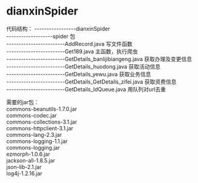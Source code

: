 # dianxinSpider

代码结构：
-----------------dianxinSpider<br/>
-------------------spider   包<br/>
------------------------AddRecord.java 写文件函数<br/>
------------------------Get189.java 主函数，执行爬虫 <br/>
------------------------GetDetails_banlijibiangeng.java 获取办理及变更信息<br/>
------------------------GetDetails_huodong.java 获取活动信息 <br/>
------------------------GetDetails_yewu.java 获取业务信息 <br/>
------------------------GetDetails_GetDetails_zifei.java 获取资费信息 <br/>
------------------------GetDetails_IdQueue.java 用队列对url去重 <br/>

需要的jar包：<br/>
commons-beanutils-1.7.0.jar  <br/>
commons-codec.jar<br/>
commons-collections-3.1.jar<br/>
commons-httpclient-3.1.jar<br/>
commons-lang-2.3.jar<br/>
commons-logging-1.1.jar<br/>
commons-logging.jar<br/>
ezmorph-1.0.6.jar<br/>
jackson-all-1.8.5.jar<br/>
json-lib-2.1.jar<br/>
log4j-1.2.16.jar<br/>

